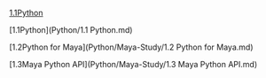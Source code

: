 [1.1Python](README.md)

[1.1Python](Python/1.1 Python.md)

[1.2Python for Maya](Python/Maya-Study/1.2 Python for Maya.md)

[1.3Maya Python API](Python/Maya-Study/1.3 Maya Python API.md)